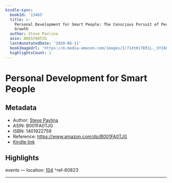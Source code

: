 ```yaml
---
kindle-sync:
  bookId: '13465'
  title: >-
    Personal Development for Smart People: The Conscious Pursuit of Personal
    Growth
  author: Steve Pavlina
  asin: B001FA0TJG
  lastAnnotatedDate: '2020-06-11'
  bookImageUrl: 'https://m.media-amazon.com/images/I/71XtH17ER1L._SY160.jpg'
  highlightsCount: 1
---
```

# Personal Development for Smart People
## Metadata
* Author: [Steve Pavlina](https://www.amazon.com/Steve-Pavlina/e/B016NJV956/ref=dp_byline_cont_ebooks_1)
* ASIN: B001FA0TJG
* ISBN: 1401922759
* Reference: https://www.amazon.com/dp/B001FA0TJG
* [Kindle link](kindle://book?action=open&asin=B001FA0TJG)

## Highlights
events — location: [104](kindle://book?action=open&asin=B001FA0TJG&location=104) ^ref-60823

---
